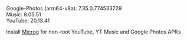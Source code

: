 Google-Photos (arm64-v8a): 7.35.0.774533729  
Music: 8.05.51  
YouTube: 20.13.41  

Install [Microg](https://github.com/ReVanced/GmsCore/releases) for non-root YouTube, YT Music and Google Photos APKs  
